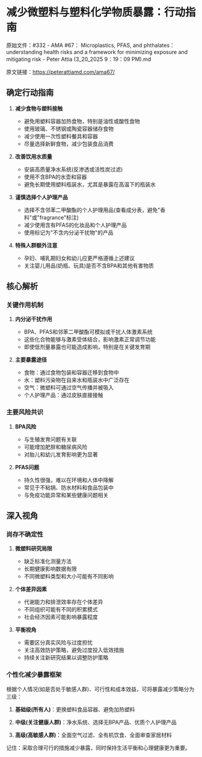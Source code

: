 # 减少微塑料与塑料化学物质暴露：行动指南

原始文件：#332 - AMA #67： Microplastics, PFAS, and phthalates： understanding health risks and a framework for minimizing exposure and mitigating risk - Peter Attia (3_20_2025 9：19：09 PM).md

原文链接：https://peterattiamd.com/ama67/

<YouTube videoId="Y5ETarBL-Jc" />

## 确定行动指南

1. **减少食物与塑料接触**
   - 避免用塑料容器加热食物，特别是油性或酸性食物
   - 使用玻璃、不锈钢或陶瓷容器储存食物
   - 减少使用一次性塑料餐具和容器
   - 尽量选择新鲜食物，减少包装食品消费

2. **改善饮用水质量**
   - 安装高质量净水系统(反渗透或活性炭过滤)
   - 使用不含BPA的水壶和容器
   - 避免长期使用塑料瓶装水，尤其是暴露在高温下的瓶装水

3. **谨慎选择个人护理产品**
   - 选择不含邻苯二甲酸酯的个人护理用品(查看成分表，避免"香料"或"fragrance"标注)
   - 减少使用含有PFAS的化妆品和个人护理产品
   - 使用标记为"不含内分泌干扰物"的产品

4. **特殊人群额外注意**
   - 孕妇、哺乳期妇女和幼儿应更严格遵循上述建议
   - 关注婴儿用品(奶瓶、玩具)是否不含BPA和其他有害物质

## 核心解析

### 关键作用机制

1. **内分泌干扰作用**
   - BPA、PFAS和邻苯二甲酸酯可模拟或干扰人体激素系统
   - 这些化合物能够与激素受体结合，影响激素正常调节功能
   - 即使低剂量暴露也可能造成影响，特别是在关键发育期

2. **主要暴露途径**
   - 食物：通过食物包装和容器迁移到食物中
   - 水：塑料污染物在自来水和瓶装水中广泛存在
   - 空气：微塑料可通过空气传播并被吸入
   - 个人护理产品：通过皮肤直接接触

### 主要风险共识

1. **BPA风险**
   - 与生殖发育问题有关联
   - 可能增加肥胖和糖尿病风险
   - 对胎儿和幼儿发育影响更为显著

2. **PFAS问题**
   - 持久性很强，难以在环境和人体中降解
   - 常见于不粘锅、防水材料和食品包装中
   - 与免疫功能异常和某些健康问题相关

## 深入视角

### 尚存不确定性

1. **微塑料研究局限**
   - 缺乏标准化测量方法
   - 长期健康影响数据有限
   - 不同微塑料类型和大小可能有不同影响

2. **个体差异因素**
   - 代谢能力和排泄效率存在个体差异
   - 不同组织可能有不同的积累模式
   - 社会经济因素可能影响暴露程度

3. **平衡视角**
   - 需要区分真实风险与过度担忧
   - 关注高效防护策略，避免过度投入低效措施
   - 持续关注新研究结果以调整防护策略

### 个性化减少暴露框架

根据个人情况(如是否处于敏感人群)、可行性和成本效益，可将暴露减少策略分为三级：

1. **基础级(所有人)**：更换塑料食品容器、避免加热塑料

2. **中级(关注健康人群)**：净水系统、选择无BPA产品、优质个人护理产品

3. **高级(高敏感人群)**：全面空气过滤、全有机饮食、全面审查家居材料

记住：采取合理可行的措施减少暴露，同时保持生活平衡和心理健康更为重要。